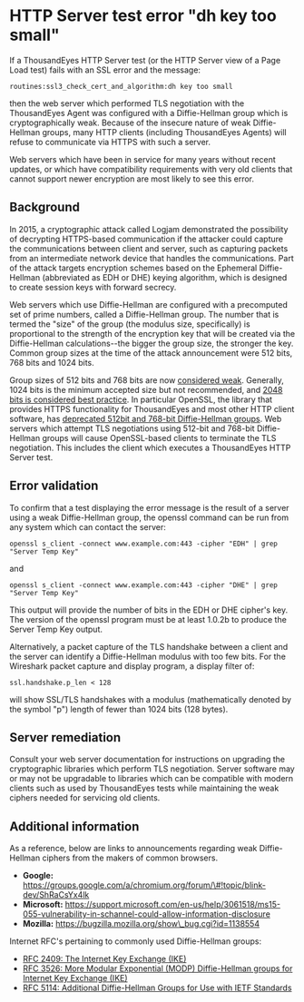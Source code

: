 # HTTP Server test error "dh key too small"

If a ThousandEyes HTTP Server test \(or the HTTP Server view of a Page Load test\) fails with an SSL error and the message:

```text
routines:ssl3_check_cert_and_algorithm:dh key too small
```

​then the web server which performed TLS negotiation with the ThousandEyes Agent was configured with a Diffie-Hellman group which is cryptographically weak. Because of the insecure nature of weak Diffie-Hellman groups, many HTTP clients \(including ThousandEyes Agents\) will refuse to communicate via HTTPS with such a server.

Web servers which have been in service for many years without recent updates, or which have compatibility requirements with very old clients that cannot support newer encryption are most likely to see this error.

## Background

In 2015, a cryptographic attack called Logjam demonstrated the possibility of ​decrypting HTTPS-based communication if the attacker could capture the communications between client and server, such as capturing packets from an intermediate network device that handles the communications.  Part of the attack targets encryption schemes based on the Ephemeral Diffie-Hellman \(abbreviated as EDH or DHE\) keying algorithm, which is designed to create session keys with forward secrecy.

Web servers which use Diffie-Hellman are configured with a precomputed set of prime numbers, called a Diffie-Hellman group.  The number that is termed the "size" of the group \(the modulus size, specifically\) is proportional to the strength of the encryption key that will be created via the Diffie-Hellman calculations--the bigger the group size, the stronger the key.  Common group sizes at the time of the attack announcement were 512 bits, 768 bits and 1024 bits.

Group sizes of 512 bits and 768 bits are now [considered weak](https://weakdh.org/).  Generally, 1024 bits is the minimum accepted size but not recommended, and [2048 bits is considered best practice](https://supportforums.cisco.com/t5/security-documents/diffie-hellman-groups/ta-p/3147010). In particular OpenSSL, the library that provides HTTPS functionality for ThousandEyes and most other HTTP client software, has [deprecated 512bit and 768-bit Diffie-Hellman groups](https://www.openssl.org/blog/blog/2015/05/20/logjam-freak-upcoming-changes/). Web servers which attempt TLS negotiations using 512-bit and 768-bit Diffie-Hellman groups will cause OpenSSL-based clients to terminate the TLS negotiation. This includes the client which executes a ThousandEyes HTTP Server test.

## Error validation

To confirm that a test displaying the error message is the result of a server using a weak Diffie-Hellman group, the openssl command can be run from any system which can contact the server:

```text
openssl s_client -connect www.example.com:443 -cipher "EDH" | grep "Server Temp Key"
```

and

```text
openssl s_client -connect www.example.com:443 -cipher "DHE" | grep "Server Temp Key"
```

This output will provide the number of bits in the EDH or DHE cipher's key. The version of the openssl program must be at least 1.0.2b to produce the Server Temp Key output.

Alternatively, a packet capture of the TLS handshake between a client and the server can identify a Diffie-Hellman modulus with too few bits. For the Wireshark packet capture and display program, a display filter of:

```text
ssl.handshake.p_len < 128
```

will show SSL/TLS handshakes with a modulus \(mathematically denoted by the symbol "p"\) length of fewer than 1024 bits \(128 bytes\).

## Server remediation

Consult your web server documentation for instructions on upgrading the cryptographic libraries which perform TLS negotiation. Server software may or may not be upgradable to libraries which can be compatible with modern clients such as used by ThousandEyes tests while maintaining the weak ciphers needed for servicing old clients.

## Additional information

 As a reference, below are links to announcements regarding weak Diffie-Hellman ciphers from the makers of common browsers.

* **Google:** https://groups.google.com/a/chromium.org/forum/\#!topic/blink-dev/ShRaCsYx4lk
* **Microsoft:** https://support.microsoft.com/en-us/help/3061518/ms15-055-vulnerability-in-schannel-could-allow-information-disclosure
* **Mozilla:** https://bugzilla.mozilla.org/show\_bug.cgi?id=1138554

 Internet RFC's pertaining to commonly used Diffie-Hellman groups:

* [RFC 2409: The Internet Key Exchange \(IKE\)](https://tools.ietf.org/html/rfc2409)
* [RFC 3526: More Modular Exponential \(MODP\) Diffie-Hellman groups for Internet Key Exchange \(IKE\)](https://tools.ietf.org/html/rfc3526)
* [RFC 5114: Additional Diffie-Hellman Groups for Use with IETF Standards](https://tools.ietf.org/html/rfc5114)

